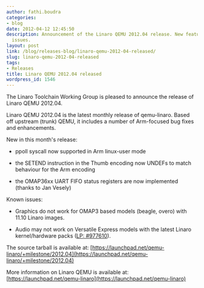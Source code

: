 ```yaml
---
author: fathi.boudra
categories:
- blog
date: 2012-04-12 12:45:50
description: Announcement of the Linaro QEMU 2012.04 release. New features and known
  issues.
layout: post
link: /blog/releases-blog/linaro-qemu-2012-04-released/
slug: linaro-qemu-2012-04-released
tags:
- Releases
title: Linaro QEMU 2012.04 released
wordpress_id: 1546
---
```


The Linaro Toolchain Working Group is pleased to announce the release of Linaro QEMU 2012.04.

Linaro QEMU 2012.04 is the latest monthly release of qemu-linaro. Based off upstream (trunk) QEMU, it includes a number of Arm-focused bug fixes and enhancements.

New in this month's release:

  * ppoll syscall now supported in Arm linux-user mode

  * the SETEND instruction in the Thumb encoding now UNDEFs to match behaviour for the Arm encoding

  * the OMAP36xx UART FIFO status registers are now implemented (thanks to Jan Vesely)

Known issues:

  * Graphics do not work for OMAP3 based models (beagle, overo) with 11.10 Linaro images.

  * Audio may not work on Versatile Express models with the latest Linaro kernel/hardware packs ([LP: #977610](http://bugs.launchpad.net/bugs/977610)).

The source tarball is available at:
[https://launchpad.net/qemu-linaro/+milestone/2012.04](https://launchpad.net/qemu-linaro/+milestone/2012.04)

More information on Linaro QEMU is available at:
[https://launchpad.net/qemu-linaro](https://launchpad.net/qemu-linaro)